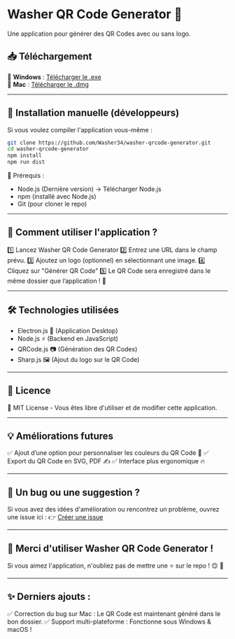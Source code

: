# Washer QR Code Generator 🚀

Une application pour générer des QR Codes avec ou sans logo.

## 📥 Téléchargement

🔹 **Windows** : [Télécharger le .exe](https://github.com/Washer34/washer-qrcode-generator/releases/latest)  
🔹 **Mac** : [Télécharger le .dmg](https://github.com/Washer34/washer-qrcode-generator/releases/latest)

---

## 🔧 Installation manuelle (développeurs)

Si vous voulez compiler l'application vous-même :

```sh
git clone https://github.com/Washer34/washer-qrcode-generator.git
cd washer-qrcode-generator
npm install
npm run dist
```

📌 Prérequis :

- Node.js (Dernière version) → Télécharger Node.js
- npm (installé avec Node.js)
- Git (pour cloner le repo)

---

## 🚀 Comment utiliser l'application ?

1️⃣ Lancez Washer QR Code Generator
2️⃣ Entrez une URL dans le champ prévu.
3️⃣ Ajoutez un logo (optionnel) en sélectionnant une image.
4️⃣ Cliquez sur "Générer QR Code"
5️⃣ Le QR Code sera enregistré dans le même dossier que l’application ! 📂

---

## 🛠 Technologies utilisées

- Electron.js 🚀 (Application Desktop)
- Node.js ⚡ (Backend en JavaScript)
- QRCode.js 📷 (Génération des QR Codes)
- Sharp.js 🖼 (Ajout du logo sur le QR Code)

---

## 📜 Licence

📝 MIT License - Vous êtes libre d'utiliser et de modifier cette application.

---

## 💡 Améliorations futures

✅ Ajout d’une option pour personnaliser les couleurs du QR Code 🎨
✅ Export du QR Code en SVG, PDF ✍️
✅ Interface plus ergonomique 🔥

---

## 💬 Un bug ou une suggestion ?

Si vous avez des idées d'amélioration ou rencontrez un problème, ouvrez une issue ici :
👉 [Créer une issue](https://github.com/Washer34/washer-qrcode-generator/issues)

---

## 🎉 Merci d'utiliser Washer QR Code Generator !

Si vous aimez l'application, n'oubliez pas de mettre une ⭐ sur le repo ! 😊 🚀

---

## ✨ Derniers ajouts :

✅ Correction du bug sur Mac : Le QR Code est maintenant généré dans le bon dossier.
✅ Support multi-plateforme : Fonctionne sous Windows & macOS !
